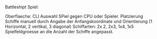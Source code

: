 Battleshipt Spiel:

Oberflaeche: CLI 
Auswahl SPiel gegen CPU oder Spieler.
Platzierung Schiffe manuell durch Angabe der Anfangskoordinate und Orientierung (1 Horizontal, 2 vertikal, 3 diagonal)
Schiffarten: 2x 2, 2x3, 1x4, 1x5 
Spielfeldgroesse an die Anzahl der Schiffe angepasst.


